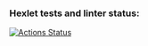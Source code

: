 ### Hexlet tests and linter status:
[![Actions Status](https://github.com/Michaelsstt/java-project-61/actions/workflows/hexlet-check.yml/badge.svg)](https://github.com/Michaelsstt/java-project-61/actions)